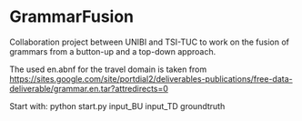 GrammarFusion
=============

Collaboration project between UNIBI and TSI-TUC to work on the fusion of grammars from a button-up and a top-down approach.

The used en.abnf for the travel domain is taken from https://sites.google.com/site/portdial2/deliverables-publications/free-data-deliverable/grammar.en.tar?attredirects=0

Start with:
python start.py input_BU input_TD groundtruth
